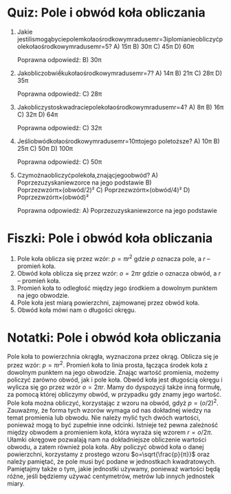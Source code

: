  # Quiz: Pole i obwód koła obliczania
1. Jakie jestilismogąbyciepolemkołaośrodkowymradusemr=3iplomianieobliczyćpolekołaośrodkowymradusemr=5?
   A) 15π
   B) 30π
   C) 45π
   D) 60π
   
   Poprawna odpowiedź: B) 30π

2. Jakobliczobwiềkukołaośrodkowymradusemr=7?
   A) 14π
   B) 21π
   C) 28π
   D) 35π
   
   Poprawna odpowiedź: C) 28π

3. Jakobliczystoskwadraciepolekołaośrodkowymradusemr=4?
   A) 8π
   B) 16π
   C) 32π
   D) 64π
   
   Poprawna odpowiedź: C) 32π

4. Jeśliobwódkołaośrodkowymradusemr=10πtojego poletoższe?
   A) 10π
   B) 25π
   C) 50π
   D) 100π
   
   Poprawna odpowiedź: C) 50π

5. Czymożnaobliczyćpolekoła,znającjegoobwód?
   A) Poprzezuzyskaniewzorce na jego podstawie
   B) Poprzezwzórπ×(obwód/2)²
   C) Poprzezwzórπ×(obwód/4)²
   D) Poprzezwzórπ×(obwód)²
   
   Poprawna odpowiedź: A) Poprzezuzyskaniewzorce na jego podstawie

# Fiszki: Pole i obwód koła obliczania

1. Pole koła oblicza się przez wzór: $p=πr^2$ gdzie $p$ oznacza pole, a $r$ – promień koła.
2. Obwód koła oblicza się przez wzór: $o=2πr$ gdzie $o$ oznacza obwód, a $r$ – promień koła.
3. Promień koła to odległość między jego środkiem a dowolnym punktem na jego obwodzie.
4. Pole koła jest miarą powierzchni, zajmowanej przez obwód koła.
5. Obwód koła mówi nam o długości okręgu.

# Notatki: Pole i obwód koła obliczania

Pole koła to powierzchnia okrągła, wyznaczona przez okrąg. Oblicza się je przez wzór: $p=πr^2$. Promień koła to linia prosta, łącząca środek koła z dowolnym punktem na jego obwodzie. Znając wartość promienia, możemy policzyć zarówno obwód, jak i pole koła. Obwód koła jest długością okręgu i wylicza się go przez wzór $o=2πr$. Mamy do dyspozycji także inną formułę, za pomocą której obliczymy obwód, w przypadku gdy znamy jego wartość. Pole koła można obliczyć, korzystając z wzoru na obwód, gdyż $p=(o/2)^2$. Zauważmy, że forma tych wzorów wymaga od nas dokładnej wiedzy na temat promienia lub obwodu. Nie należy mylić tych dwóch wartości, ponieważ mogą to być zupełnie inne odcinki. Istnieje też pewna zależność między obwodem a promieniem koła, która wyraża się wzorem $r=o/2π$. Ułamki okręgowe pozwalają nam na dokładniejsze obliczenie wartości obwodu, a zatem również pola koła. Aby policzyć obwód koła o danej powierzchni, korzystamy z prostego wzoru $o=\sqrt{\frac{p}{π}}$ oraz należy pamiętać, że pole musi być podane w jednostkach kwadratowych. Pamiętajmy także o tym, jakie jednostki używamy, ponieważ wartości będą różne, jeśli będziemy używać centymetrów, metrów lub innych jednostek miary.
